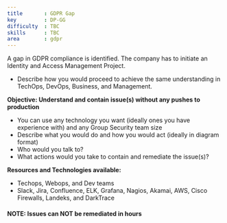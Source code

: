 ```yaml
---
title       : GDPR Gap
key         : DP-GG
difficulty  : TBC
skills      : TBC
area        : gdpr
---
```


A gap in GDPR compliance is identified. The company has to initiate an Identity and Access Management Project.

- Describe how you would proceed to achieve the same understanding in TechOps, DevOps, Business, and Management.

**Objective: Understand and contain issue(s) without any pushes to production**

* You can use any technology you want (ideally ones you have experience with) and any Group Security team size
* Describe what you would do and how you would act (ideally in diagram format)
* Who would you talk to?
* What actions would you take to contain and remediate the issue(s)?

**Resources and Technologies available:**

* Techops, Webops, and Dev teams
* Slack, Jira, Confluence, ELK, Grafana, Nagios, Akamai, AWS, Cisco Firewalls, Landeks, and DarkTrace

#### NOTE: Issues can NOT be remediated in hours

